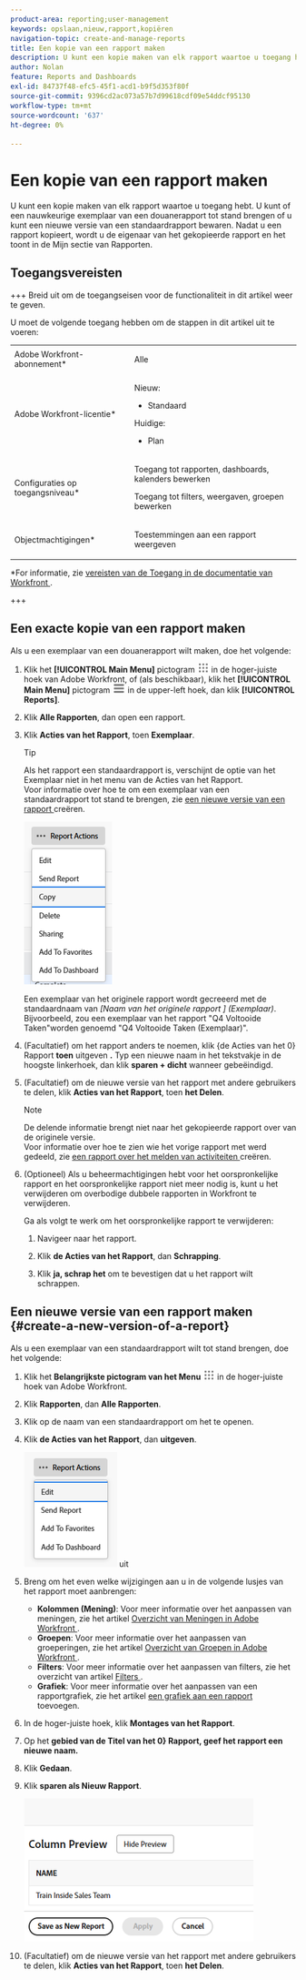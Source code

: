 ```yaml
---
product-area: reporting;user-management
keywords: opslaan,nieuw,rapport,kopiëren
navigation-topic: create-and-manage-reports
title: Een kopie van een rapport maken
description: U kunt een kopie maken van elk rapport waartoe u toegang hebt. U kunt of een nauwkeurige exemplaar van een douanerapport tot stand brengen of u kunt een nieuwe versie van een standaardrapport bewaren. Nadat u een rapport kopieert, wordt u de eigenaar van het gekopieerde rapport en het toont in de Mijn sectie van Rapporten.
author: Nolan
feature: Reports and Dashboards
exl-id: 84737f48-efc5-45f1-acd1-b9f5d353f80f
source-git-commit: 9396cd2ac073a57b7d99618cdf09e54ddcf95130
workflow-type: tm+mt
source-wordcount: '637'
ht-degree: 0%

---
```


# Een kopie van een rapport maken

<!-- Audited: 11/2024 -->

U kunt een kopie maken van elk rapport waartoe u toegang hebt. U kunt of een nauwkeurige exemplaar van een douanerapport tot stand brengen of u kunt een nieuwe versie van een standaardrapport bewaren. Nadat u een rapport kopieert, wordt u de eigenaar van het gekopieerde rapport en het toont in de Mijn sectie van Rapporten.

## Toegangsvereisten

+++ Breid uit om de toegangseisen voor de functionaliteit in dit artikel weer te geven.

U moet de volgende toegang hebben om de stappen in dit artikel uit te voeren:

<table style="table-layout:auto"> 
 <col> 
 <col> 
 <tbody> 
  <tr> 
   <td role="rowheader">Adobe Workfront-abonnement*</td> 
   <td> <p>Alle</p> </td> 
  </tr> 
  <tr> 
   <td role="rowheader">Adobe Workfront-licentie*</td> 
   <td> 
      <p>Nieuw:</p>
         <ul>
         <li><p>Standaard</p></li>
         </ul>
      <p>Huidige:</p>
         <ul>
         <li><p>Plan</p></li>
         </ul>
   </td>
  </tr> 
  <tr> 
   <td role="rowheader">Configuraties op toegangsniveau*</td> 
   <td> <p>Toegang tot rapporten, dashboards, kalenders bewerken</p> <p>Toegang tot filters, weergaven, groepen bewerken</p></td> 
  </tr> 
  <tr> 
   <td role="rowheader">Objectmachtigingen*</td> 
   <td><p>Toestemmingen aan een rapport weergeven</p></td> 
  </tr> 
 </tbody> 
</table>

*For informatie, zie [ vereisten van de Toegang in de documentatie van Workfront ](/help/quicksilver/administration-and-setup/add-users/access-levels-and-object-permissions/access-level-requirements-in-documentation.md).

+++

## Een exacte kopie van een rapport maken

Als u een exemplaar van een douanerapport wilt maken, doe het volgende:

1. Klik het **[!UICONTROL Main Menu]** pictogram ![ Belangrijkste Menu ](/help/_includes/assets/main-menu-icon.png) in de hoger-juiste hoek van Adobe Workfront, of (als beschikbaar), klik het **[!UICONTROL Main Menu]** pictogram ![ Belangrijkste Menu ](/help/_includes/assets/main-menu-icon-left-nav.png) in de upper-left hoek, dan klik **[!UICONTROL Reports]**.

1. Klik **Alle Rapporten**, dan open een rapport.

1. Klik **Acties van het Rapport**, toen **Exemplaar**.

   >[!TIP]
   >
   >Als het rapport een standaardrapport is, verschijnt de optie van het Exemplaar niet in het menu van de Acties van het Rapport.\
   >Voor informatie over hoe te om een exemplaar van een standaardrapport tot stand te brengen, zie [ een nieuwe versie van een rapport ](#create-a-new-version-of-a-report) creëren.

   ![ het rapport van het Exemplaar ](assets/unshimmed-report-actions-copy.png)

   Een exemplaar van het originele rapport wordt gecreeerd met de standaardnaam van _[Naam van het originele rapport ] (Exemplaar)_. Bijvoorbeeld, zou een exemplaar van het rapport &quot;Q4 Voltooide Taken&quot;worden genoemd &quot;Q4 Voltooide Taken (Exemplaar)&quot;.

1. (Facultatief) om het rapport anders te noemen, klik {de Acties van het 0} Rapport **toen** uitgeven **.** Typ een nieuwe naam in het tekstvakje in de hoogste linkerhoek, dan klik **sparen + dicht** wanneer gebeëindigd.

1. (Facultatief) om de nieuwe versie van het rapport met andere gebruikers te delen, klik **Acties van het Rapport**, toen **het Delen**.

   >[!NOTE]
   >
   >De delende informatie brengt niet naar het gekopieerde rapport over van de originele versie.\
   >Voor informatie over hoe te zien wie het vorige rapport met werd gedeeld, zie [ een rapport over het melden van activiteiten ](../../../reports-and-dashboards/reports/report-usage/create-report-reporting-activities.md#identify) creëren.

1. (Optioneel) Als u beheermachtigingen hebt voor het oorspronkelijke rapport en het oorspronkelijke rapport niet meer nodig is, kunt u het verwijderen om overbodige dubbele rapporten in Workfront te verwijderen.

   Ga als volgt te werk om het oorspronkelijke rapport te verwijderen:

   1. Navigeer naar het rapport.

   1. Klik **de Acties van het Rapport**, dan **Schrapping**.

   1. Klik **ja, schrap het** om te bevestigen dat u het rapport wilt schrappen.

## Een nieuwe versie van een rapport maken {#create-a-new-version-of-a-report}

Als u een exemplaar van een standaardrapport wilt tot stand brengen, doe het volgende:

1. Klik het **Belangrijkste pictogram van het Menu** ![](assets/main-menu-icon.png) in de hoger-juiste hoek van Adobe Workfront.

1. Klik **Rapporten**, dan **Alle Rapporten**.
1. Klik op de naam van een standaardrapport om het te openen.
1. Klik **de Acties van het Rapport**, dan **uitgeven**.

   ![ geef rapport ](assets/unshimmed-report-actions-default-report.png) uit

1. Breng om het even welke wijzigingen aan u in de volgende lusjes van het rapport moet aanbrengen:

   * **Kolommen (Mening)**: Voor meer informatie over het aanpassen van meningen, zie het artikel [ Overzicht van Meningen in Adobe Workfront ](../../../reports-and-dashboards/reports/reporting-elements/views-overview.md).
   * **Groepen**: Voor meer informatie over het aanpassen van groeperingen, zie het artikel [ Overzicht van Groepen in Adobe Workfront ](../../../reports-and-dashboards/reports/reporting-elements/groupings-overview.md).
   * **Filters**: Voor meer informatie over het aanpassen van filters, zie het overzicht van artikel [ Filters ](../../../reports-and-dashboards/reports/reporting-elements/filters-overview.md).
   * **Grafiek**: Voor meer informatie over het aanpassen van een rapportgrafiek, zie het artikel [ een grafiek aan een rapport ](../../../reports-and-dashboards/reports/creating-and-managing-reports/add-chart-report.md) toevoegen.

1. In de hoger-juiste hoek, klik **Montages van het Rapport**.
1. Op het **gebied van de Titel van het 0} Rapport, geef het rapport een nieuwe naam.**
1. Klik **Gedaan**.
1. Klik **sparen als Nieuw Rapport**.

   ![](assets/unshimmed-save-as-new-report.png)

1. (Facultatief) om de nieuwe versie van het rapport met andere gebruikers te delen, klik **Acties van het Rapport**, toen **het Delen**.
